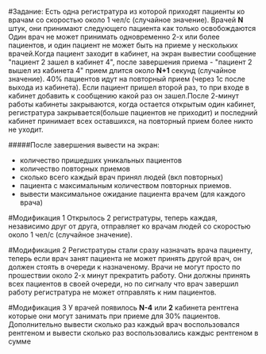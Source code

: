 #Задание:
Есть одна регистратура из которой приходят пациенты ко врачам со скоростью около 1 чел/с (случайное значение). Врачей **N** штук, они принимают следующего пациента как только освобождаются
Один врач не может принимать одновременно 2-х или более пациентов, и один пациент не может быть на приеме у нескольких врачей.Когда пациент заходит в кабинет, на экран вывестии сообщение "пациент 2 зашел в кабинет 4", после завершения приема - "пациент 2 вышел из кабинета 4" прием длится около **N+1** секунд (случайное значение). 40% пациентов идут на повторный прием (через 1с после выхода из кабинета). Если пациент пришел второй раз, то при входе в кабинет добавить к сообщению какой раз он зашел.После 2-минут работы кабинеты закрываются, когда остается открытым один кабинет, регистратура закрывается(больше пациентов не приходит) и последний кабинет принимает всех оставшихся, на повторный прием более никто не уходит.

#####После завершения вывести на экран:
- количество пришедших уникальных пациентов
- количество повторных приемов
- сколько всего каждый врач принял людей (вкл повторных)
- пациента с максимальным количеством повторных приемов.
- вывести максимальное ожидание пациента врачем (для каждого врача)

#Модификация 1
Открылось 2 регистратуры, теперь каждая, независимо друг от друга, отправляет ко врачам людей со скоростью около 1 чел/с (случайное значение).

#Модификация 2
Регистратуры стали сразу назначать врача пациенту, теперь если врач занят пациента не может принять другой врач, он должен стоять в очереди к назначеному. Врачи не могут просто по прошествии около 2-х минут прекратить работу. Они должны принять всех пациентов в своей очереди, но по сигналу что врач завершил работу регистратура не может отправлять к ним пациентов.

#Модификация 3
У врачей появилось **N-4** или **2** кабинета рентгена которые они могут занимать при приеме для 30% пациентов. Дополнительно вывести сколько раз каждый врач воспользовался рентгеном и вывести сколько раз воспользовались каждыс рентгеном в сумме 